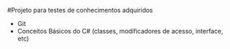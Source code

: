 #Projeto para testes de conhecimentos adquiridos

- Git
- Conceitos Básicos do C# (classes, modificadores de acesso, interface, etc)